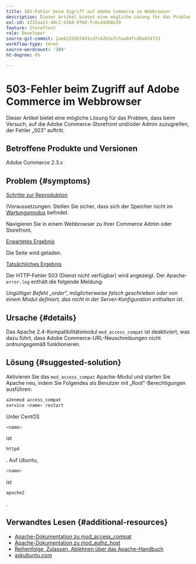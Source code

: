 ```yaml
---
title: 503-Fehler beim Zugriff auf Adobe Commerce im Webbrowser
description: Dieser Artikel bietet eine mögliche Lösung für das Problem, dass beim Versuch, auf die Adobe Commerce-Storefront und/oder Admin zuzugreifen, der Fehler „503“ auftritt.
exl-id: 4232aa21-40c2-41b0-9fb0-fc8cd4db8e39
feature: Storefront
role: Developer
source-git-commit: 2aeb2355b74d1cdfc62b5e7c5aa04fcd0a654733
workflow-type: tm+mt
source-wordcount: '204'
ht-degree: 0%

---
```


# 503-Fehler beim Zugriff auf Adobe Commerce im Webbrowser

Dieser Artikel bietet eine mögliche Lösung für das Problem, dass beim Versuch, auf die Adobe Commerce-Storefront und/oder Admin zuzugreifen, der Fehler „503“ auftritt.

## Betroffene Produkte und Versionen

Adobe Commerce 2.3.x

## Problem {#symptoms}

<u>Schritte zur Reproduktion</u>

(Voraussetzungen: Stellen Sie sicher, dass sich der Speicher nicht im [Wartungsmodus](https://experienceleague.adobe.com/en/docs/commerce-operations/configuration-guide/cli/set-mode#config-mode-show) befindet.

Navigieren Sie in einem Webbrowser zu Ihrer Commerce Admin oder Storefront.

<u>Erwartetes Ergebnis</u>

Die Seite wird geladen.

<u>Tatsächliches Ergebnis</u>

Der HTTP-Fehler 503 (Dienst nicht verfügbar) wird angezeigt. Der Apache-`error.log` enthält die folgende Meldung:

*Ungültiger Befehl „order“, möglicherweise falsch geschrieben oder von einem Modul definiert, das nicht in der Server-Konfiguration enthalten ist.*

## Ursache {#details}

Das Apache 2.4-Kompatibilitätsmodul `mod_access_compat` ist deaktiviert, was dazu führt, dass Adobe Commerce-URL-Neuschreibungen nicht ordnungsgemäß funktionieren.

## Lösung {#suggested-solution}

Aktivieren Sie das `mod_access_compat` Apache-Modul und starten Sie Apache neu, indem Sie Folgendes als Benutzer mit „Root“-Berechtigungen ausführen:

```bash
a2enmod access_compat
service <name> restart
```

Unter CentOS

```bash
<name>
```

ist

```bash
httpd
```

. Auf Ubuntu,

```bash
<name>
```

ist

```bash
apache2
```

.

## Verwandtes Lesen {#additional-resources}

* [Apache-Dokumentation zu mod\_access\_compat](https://httpd.apache.org/docs/current/mod/mod_access_compat.html)
* [Apache-Dokumentation zu mod\_authz\_host](https://httpd.apache.org/docs/current/mod/mod_authz_host.html)
* [Reihenfolge, Zulassen, Ablehnen über das Apache-Handbuch](https://docstore.mik.ua/orelly/linux/apache/ch05_06.htm)
* [askubuntu.com](https://askubuntu.com/questions/335228/changes-in-apache-config-between-12-04-2-and-12-04-3-lts)
